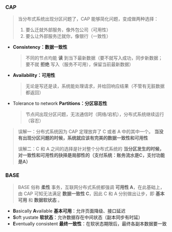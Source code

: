 ### CAP

> 当分布式系统出现分区问题了，CAP 能够简化问题，变成做两种选择：
>
> 1. 要么迁就外部服务，像外包公司（可用性）
> 2. 要么让外部服务迁就你，像银行（一致性）

+ **Consistency：数据一致性**

  > 不同的节点均能 **读** 到当下最新数据（要不就写入成功，同步新数据；要不就 **拒绝** 写入（服务不可用），保留当前最新数据）

+ **Availability：可用性**

  > 无论是写还是读，系统能处理请求，并给回响应结果（不管有无脏数据都返回）

+ Tolerance to network **Partitions：分区容忍性**

  > 节点间出现分区问题，无法通信时（网络/宕机），分布式系统继续运行（容忍）

> 误解一：分布式系统因为 CAP 定理放弃了 C 或者 A 中的其中一个。
> 			   **当没有出现分区问题的时候，系统就应该有完美的数据一致性和可用性**
>
> 误解二：C 和 A 之间的选择是针对整个分布式系统的
>                   **当分区发生的时候，对一致性和可用性的抉择是局部性的（支付系统：账务流水是C，支付功能是A）**



### BASE

> BASE 俗称 **柔性** 事务，互联网分布式系统都强调 **可用性 A**，在此基础上，由 CAP 可知无法满足 **数据一致性 C**，因此 C 和 A 分别做出让步，即 **基本可用** 和 **数据软状态** 。

+ **B**asically **A**vailable **基本可用**：允许页面降级、接口延迟
+ **S**oft yustate **软状态**：允许数据存在中间状态（副本同步有时延）
+ **E**ventually consistent **最终一致性**：在软状态期限后，最终各副本数据要一致